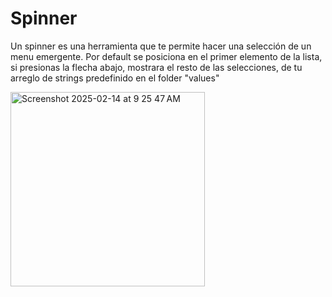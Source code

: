 # Spinner

Un spinner es una herramienta que te permite hacer una selección de un menu emergente. Por default se posiciona en el primer elemento de la lista, si presionas la flecha abajo, mostrara el resto de las selecciones, de tu arreglo de strings predefinido en el folder "values"


<img width="311" alt="Screenshot 2025-02-14 at 9 25 47 AM" src="https://github.com/user-attachments/assets/2861483b-fcd9-4961-8770-c6c71582b19e" />
